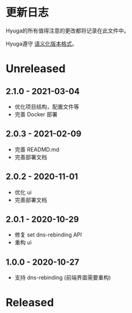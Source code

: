 # 更新日志

Hyuga的所有值得注意的更改都将记录在此文件中。

Hyuga遵守 [语义化版本格式](https://semver.org/spec/v2.0.0.html)。

# Unreleased

## 2.1.0 - 2021-03-04
 - 优化项目结构，配置文件等
 - 完善 Docker 部署

## 2.0.3 - 2021-02-09
 - 完善 READMD.md
 - 完善部署文档

## 2.0.2 - 2020-11-01
 - 优化 ui
 - 完善部署文档

## 2.0.1 - 2020-10-29
 - 修复 set dns-rebinding API
 - 重构 ui

## 1.0.0 - 2020-10-27
 - 支持 dns-rebinding (前端界面需要重构)

# Released